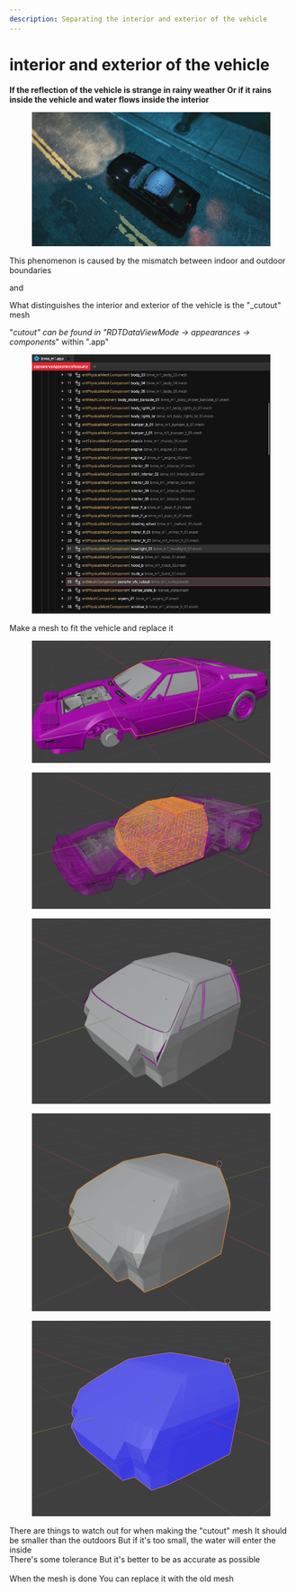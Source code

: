 ```yaml
---
description: Separating the interior and exterior of the vehicle
---
```


# interior and exterior of the vehicle

**If the reflection of the vehicle is strange in rainy weather Or if it rains inside the vehicle and water flows inside the interior**

<figure><img src="../../../.gitbook/assets/photomode_23032024_080459.png" alt=""><figcaption></figcaption></figure>

This phenomenon is caused by the mismatch between indoor and outdoor boundaries

and

What distinguishes the interior and exterior of the vehicle is the "\_cutout" mesh

"_cutout" can be found in "RDTDataViewMode -> appearances -> components_" within ".app"

<figure><img src="../../../.gitbook/assets/image (325).png" alt=""><figcaption></figcaption></figure>

Make a mesh to fit the vehicle and replace it

<figure><img src="../../../.gitbook/assets/image (326).png" alt=""><figcaption></figcaption></figure>

<figure><img src="../../../.gitbook/assets/image (327).png" alt=""><figcaption></figcaption></figure>

<figure><img src="../../../.gitbook/assets/image (328).png" alt=""><figcaption></figcaption></figure>

<figure><img src="../../../.gitbook/assets/image (329).png" alt=""><figcaption></figcaption></figure>

<figure><img src="../../../.gitbook/assets/image (330).png" alt=""><figcaption></figcaption></figure>

There are things to watch out for when making the "cutout" mesh It should be smaller than the outdoors But if it's too small, the water will enter the inside\
There's some tolerance But it's better to be as accurate as possible\
\
When the mesh is done You can replace it with the old mesh
